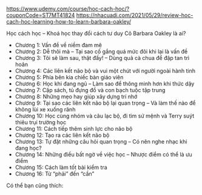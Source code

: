 https://www.udemy.com/course/hoc-cach-hoc/?couponCode=ST7MT41824
https://nhacuadi.com/2021/05/29/review-hoc-cach-hoc-learning-how-to-learn-barbara-oakley/

Học cách học – Khoá học thay đổi cách tư duy
Cô Barbara Oakley là ai?

- Chương 1: Vấn đề về niềm đam mê
- Chương 2: Dễ thôi mà – Tại sao cố gắng quá mức đôi khi lại là vấn đề
- Chương 3: Tôi sẽ làm sau, thật đấy! – Dùng quả cà chua để đập tan trì hoãn
- Chương 4: Các liên kết não bộ và vui một chút với người ngoài hành tinh
- Chương 5: Phía bên kia chiếc bàn giáo viên
- Chương 6: Học khi đang ngủ – Làm sao để thông minh hơn khi thức dậy
- Chương 7: Cặp sách, tủ đựng đồ và con bạch tuộc tập trung
- Chương 8: Những mẹo hay giúp xây dựng trí nhớ
- Chương 9: Tại sao các liên kết não bộ lại quan trọng – Và làm thế nào để không lùi xe xuống rãnh
- Chương 10: Học cùng nhóm và câu lạc bộ, đi tìm sứ mệnh và Terry suýt thiêu trụi trường học
- Chương 11: Cách tiếp thêm sinh lực cho não bộ
- Chương 12: Tạo ra các liên kết não bộ
- Chương 13: Tự đặt những câu hỏi quan trọng – Có nên nghe nhạc khi đang học?
- Chương 14: Những điều bất ngờ về việc học – Nhược điểm có thể là ưu điểm
- Chương 15: Cách làm tốt bài kiểm tra
- Chương 16: Từ “phải” đến “cần”

Có thể bạn cũng thích: 

